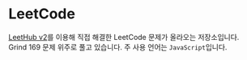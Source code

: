 # LeetCode
[LeetHub v2](https://github.com/arunbhardwaj/LeetHub-2.0)를 이용해 직접 해결한 LeetCode 문제가 올라오는 저장소입니다.  
Grind 169 문제 위주로 풀고 있습니다. 주 사용 언어는 `JavaScript`입니다.

